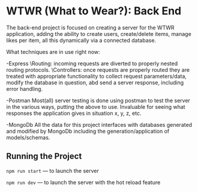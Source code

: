 # WTWR (What to Wear?): Back End

The back-end project is focused on creating a server for the WTWR application, adding the ability to create users, create/delete items, manage likes per item, all this dynamically via a connected database.

What techniques are in use right now:

-Express
\Routing: incoming requests are diverted to properly nested routing protocols.
\Controllers: once requests are properly routed they are treated with appropriate functionality to collect request parameters/data, modify the database in question, abd send a server response, including error handling.

-Postman
Most(all) server testing is done using postman to test the server in the various ways, putting the above to use. Invaluable for seeing what responses the application gives in situation x, y, z, etc.

-MongoDb
All the data for this project interfaces with databases generated and modified by MongoDb including the generation/application of models/schemas.

## Running the Project

`npm run start` — to launch the server

`npm run dev` — to launch the server with the hot reload feature
